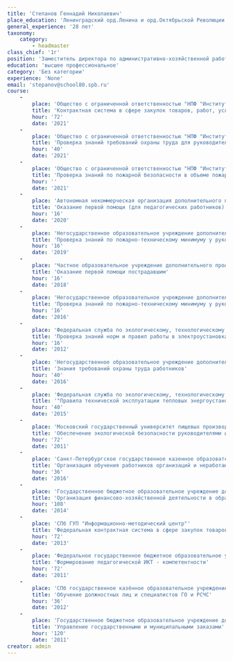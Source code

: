 ```yaml
---
title: 'Степанов Геннадий Николаевич'
place_education: 'Ленинградский орд.Ленина и орд.Октябрьской Революции инст.инж.ж.д.тр-та им.ак.В.Н.Образцова'
general_experience: '28 лет'
taxonomy:
    category:
        - headmaster
class_chief: '1г'
position: 'Заместитель директора по административно-хозяйственной работе'
education: 'высшее профессиональное'
category: 'Без категории'
experience: 'None'
email: 'stepanov@school80.spb.ru'
course: 
    -
        place: 'Общество с ограниченной ответственностью "НПФ "Институт профессиональной подготовки и повышения квалификации"'
        title: 'Контрактная система в сфере закупок товаров, работ, услуг для обеспечения государственных, муниципальных и корпоративных нужд (ФЗ-44)'
        hour: '72'
        date: '2021'
    -
        place: 'Общество с ограниченной ответственностью "НПФ "Институт профессиональной подготовки и повышения квалификации"'
        title: 'Проверка знаний требований охраны труда для руководителей, специалистов предприятий и организаций'
        hour: '40'
        date: '2021'
    -
        place: 'Общество с ограниченной ответственностью "НПФ "Институт профессиональной подготовки и повышения квалификации"'
        title: 'Проверка знаний по пожарной безопасности в объеме пожарно-технического минимума, согласно должностным обязанностям'
        hour: ''
        date: '2021'
    -
        place: 'Автономная некоммерческая организация дополнительного профессионального образования "Учебный центр "Педагогический альянс"'
        title: 'Оказание первой помощи (для педагогических работников)'
        hour: '16'
        date: '2020'
    -
        place: 'Негосударственное образовательное учреждение дополнительного профессионального образования "Кварта"'
        title: 'Проверка знаний по пожарно-техническому минимуму у руководителей и специалистов'
        hour: '16'
        date: '2019'
    -
        place: 'Частное образовательное учреждение дополнительного профессионального образования Образовательный центр охраны труда'
        title: 'Оказание первой помощи пострадавшим'
        hour: '16'
        date: '2018'
    -
        place: 'Негосударственное образовательное учреждение дополнительного профессионального образования "Кварта"'
        title: 'Проверка знаний по пожарно-техническому минимуму у руководителей и специалистов'
        hour: '16'
        date: '2016'
    -
        place: 'Федеральная служба по экологическому, технологическому и атомному надзору (РосТехНадзор) Серево-Западное управление'
        title: 'Проверка знаний норм и правил работы в электроустановках'
        hour: '16'
        date: '2012'
    -
        place: 'Негосударственное образовательное учреждение дополнительного профессионального образования "Кварта"'
        title: 'Знания требований охраны труда работников'
        hour: '40'
        date: '2016'
    -
        place: 'Федеральная служба по экологическому, технологическому и атомному надзору (РосТехНадзор) Серево-Западное управление'
        title: '"Правила технической эксплуатации тепловых энергоустановок" и "Правила техники безопасности при эксплуатации теплопотребляющих установок и тепловых сетей потребителей"'
        hour: '40'
        date: '2015'
    -
        place: 'Московский государственный университет пищевых производств'
        title: 'Обеспечение экологической безопасности руководителями и специалистами общехозяйственных систем управления'
        hour: '72'
        date: '2011'
    -
        place: 'Санкт-Петербургское государственное казенное образовательное учреждение дополнительного профессионального образования (повышения квалификации) специалистов Учебно-методический центр по гражданской обороне, чрезвычайным ситуациям и пожарной безопасности'
        title: 'Организация обучения работников организаций и неработающего населений в области гражданской обороны и защиты от чрезвычайных ситуаций'
        hour: '36'
        date: '2016'
    -
        place: 'Государственное бюджетное образовательное учреждение дополнительного профессионального образования (повышения квалификации) специалистов Санкт-Петербургская академия постдипломного педагогического образования'
        title: 'Организация финансово-хозяйственной деятельности в образовательной организации (учреждении)'
        hour: '108'
        date: '2014'
    -
        place: 'СПб ГУП "Информационно-методический центр"'
        title: 'Федеральная контрактная система в сфере закупок товаров, работ и услуг, отличия от 94-ФЗ, особенности переходного периода, новые закупочные процедуры'
        hour: '72'
        date: '2013'
    -
        place: 'Федеральное государственное бюджетное образовательное учреждение высшего профессионального образования «Российский государственный педагогический университет им. А. И. Герцена»'
        title: 'Формирование педагогической ИКТ - компетентности'
        hour: '72'
        date: '2011'
    -
        place: 'СПб государственное казённое образовательное учреждение дополнительного профессионального образования (повышения квалификации) спецциалистов "Учебно-методический центр по гражданской обороне, чрезвычайным ситуациям и пожарной безопасности"'
        title: 'Обучение должностных лиц и специалистов ГО и РСЧС'
        hour: '36'
        date: '2012'
    -
        place: 'Государственное бюджетное образовательное учреждение дополнительного профессионального образования (повышения квалификации) специалистов Санкт-Петербургская академия постдипломного педагогического образования'
        title: 'Управление государственными и муниципальными заказами'
        hour: '120'
        date: '2011'
creator: admin
---
```

